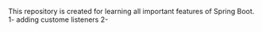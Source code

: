 This repository is created for learning all important features of Spring Boot.
1- adding custome listeners
2-
